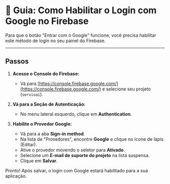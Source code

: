 # 🔑 Guia: Como Habilitar o Login com Google no Firebase

Para que o botão "Entrar com o Google" funcione, você precisa habilitar este método de login no seu painel do Firebase.

---

## Passos

1.  **Acesse o Console do Firebase:**
    - Vá para [https://console.firebase.google.com/](https://console.firebase.google.com/) e selecione seu projeto (`servioai`).

2.  **Vá para a Seção de Autenticação:**
    - No menu lateral esquerdo, clique em **Authentication**.

3.  **Habilite o Provedor Google:**
    - Vá para a aba **Sign-in method**.
    - Na lista de "Provedores", encontre **Google** e clique no ícone de lápis (Editar).
    - Ative o provedor movendo o seletor para **Ativado**.
    - Selecione um **E-mail de suporte do projeto** na lista suspensa.
    - Clique em **Salvar**.

Pronto! Após salvar, o login com Google estará habilitado para a sua aplicação.
